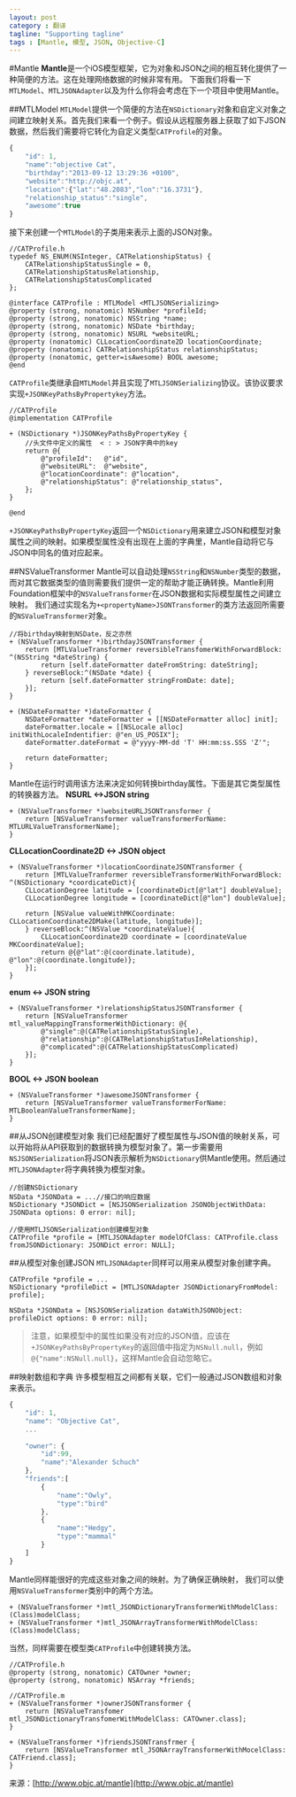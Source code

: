 ```yaml
---
layout: post
category : 翻译
tagline: "Supporting tagline"
tags : [Mantle, 模型, JSON, Objective-C]
---
```

#Mantle
**Mantle**是一个iOS模型框架，它为对象和JSON之间的相互转化提供了一种简便的方法。这在处理网络数据的时候非常有用。
下面我们将看一下`MTLModel`、`MTLJSONAdapter`以及为什么你将会考虑在下一个项目中使用Mantle。

##MTLModel
`MTLModel`提供一个简便的方法在`NSDictionary`对象和自定义对象之间建立映射关系。首先我们来看一个例子。假设从远程服务器上获取了如下JSON数据，然后我们需要将它转化为自定义类型`CATProfile`的对象。

```js
{
	"id": 1,
    "name":"objective Cat",
    "birthday":"2013-09-12 13:29:36 +0100",
    "website":"http://objc.at",
    "location":{"lat":"48.2083","lon":"16.3731"},
    "relationship_status":"single",
    "awesome":true
}
```

接下来创建一个`MTLModel`的子类用来表示上面的JSON对象。

```objc
//CATProfile.h
typedef NS_ENUM(NSInteger, CATRelationshipStatus) {
	CATRelationshipStatusSingle = 0,
    CATRelationshipStatusRelationship,
    CATRelationshipStatusComplicated
};

@interface CATProfile : MTLModel <MTLJSONSerializing>
@property (strong, nonatomic) NSNumber *profileId;
@property (strong, nonatomic) NSString *name;
@property (strong, nonatomic) NSDate *birthday;
@property (strong, nonatomic) NSURL *websiteURL;
@property (nonatomic) CLLocationCoordinate2D locationCoordinate;
@property (nonatomic) CATRelationshipStatus relationshipStatus;
@property (nonatomic, getter=isAwesome) BOOL awesome;
@end
```

`CATProfile`类继承自`MTLModel`并且实现了`MTLJSONSerializing`协议。该协议要求实现`+JSONKeyPathsByPropertykey`方法。

```objc
//CATProfile
@implementation CATProfile

+ (NSDictionary *)JSONKeyPathsByPropertyKey {
	//头文件中定义的属性  < : > JSON字典中的key
	return @{
    	@"profileId": 	@"id",
        @"websiteURL": 	@"website",
        @"locationCoordinate": @"location",
        @"relationshipStatus": @"relationship_status",
    };
}

@end
```

`+JSONKeyPathsByPropertyKey`返回一个`NSDictionary`用来建立JSON和模型对象属性之间的映射。如果模型属性没有出现在上面的字典里，Mantle自动将它与JSON中同名的值对应起来。

##NSValueTransformer
Mantle可以自动处理`NSString`和`NSNumber`类型的数据，而对其它数据类型的值则需要我们提供一定的帮助才能正确转换。Mantle利用Foundation框架中的`NSValueTransformer`在JSON数据和实际模型属性之间建立映射。
我们通过实现名为`+<propertyName>JSONTransformer`的类方法返回所需要的`NSValueTransformer`对象。

```objc
//将birthday映射到NSDate，反之亦然
+ (NSValueTransformer *)birthdayJSONTransformer {
	return [MTLValueTransformer reversibleTransfomerWithForwardBlock: ^(NSString *dateString) {
    	return [self.dateFormatter dateFromString: dateString];
    } reverseBlock:^(NSDate *date) {
    	return [self.dateFormatter stringFromDate: date];
    }];
}

+ (NSDateFormatter *)dateFormatter {
	NSDateFormatter *dateFormatter = [[NSDateFormatter alloc] init];
    dateFormatter.locale = [[NSLocale alloc] initWithLocaleIndentifier: @"en_US_POSIX"];
    dateFormatter.dateFormat = @"yyyy-MM-dd 'T' HH:mm:ss.SSS 'Z'";
    
    return dateFormatter;
}
```

Mantle在运行时调用该方法来决定如何转换birthday属性。下面是其它类型属性的转换器方法。
**NSURL <->JSON string**

```objc
+ (NSValueTransformer *)websiteURLJSONTransformer {
	return [NSValueTransformer valueTransformerForName: MTLURLValueTransformerName];
}
```

**CLLocationCoordinate2D <-> JSON object**

```objc
+ (NSValueTransformer *)locationCoordinateJSONTransformer {
	return [MTLValueTranformer reversibleTransformerWithForwardBlock: ^(NSDictionary *coordicateDict){
    CLLocationDegree latitude = [coordinateDict[@"lat"] doubleValue];
    CLLocationDegree longitude = [coordinateDict[@"lon"] doubleValue];
    
    return [NSValue valueWithMKCoordinate: CLLocationCoordinate2DMake(latitude, longitude)];
    } reverseBlock:^(NSValue *coordinateValue){
    	CLLocationCoordinate2D coordinate = [coordinateValue MKCoordinateValue];
        return @{@"lat":@(coordinate.latitude), @"lon":@(coordinate.longitude)};
    }];
}
```

**enum <-> JSON string**

```objc
+ (NSValueTransformer *)relationshipStatusJSONTransformer {
	return [NSValueTransformer mtl_valueMappingTransformerWithDictionary: @{
    	@"single":@(CATRelationshipStatusSingle),
        @"relationship":@(CATRelationshipStatusInRelationship),
        @"complicated":@(CATRelationshipStatusComplicated)
    }];
}
```

**BOOL <-> JSON boolean**

```objc
+ (NSValueTransformer *)awesomeJSONTransformer {
	return [NSValueTransformer valueTransformerForName: MTLBooleanValueTransformerName];
}
```

##从JSON创建模型对象
我们已经配置好了模型属性与JSON值的映射关系，可以开始将从API获取到的数据转换为模型对象了。第一步需要用`NSJSONSerialization`将JSON表示解析为`NSDictionary`供Mantle使用。然后通过`MTLJSONAdapter`将字典转换为模型对象。

```objc
//创建NSDictionary
NSData *JSONData = ...//接口的响应数据
NSDictionary *JSONDict = [NSJSONSerialization JSONObjectWithData: JSONData options: 0 error: nil];

//使用MTLJSONSerialization创建模型对象
CATProfile *profile = [MTLJSONAdapter modelOfClass: CATProfile.class fromJSONDictionary: JSONDict error: NULL];
```

##从模型对象创建JSON
`MTLJSONAdapter`同样可以用来从模型对象创建字典。

```objc
CATProfile *profile = ...
NSDictionary *profileDict = [MTLJSONAdapter JSONDictionaryFromModel: profile];

NSData *JSONData = [NSJSONSerialization dataWithJSONObject: profileDict options: 0 error: nil];
```

> 注意，如果模型中的属性如果没有对应的JSON值，应该在`+JSONKeyPathsByPropertyKey`的返回值中指定为`NSNull.null`，例如`@{"name":NSNull.null}`，这样Mantle会自动忽略它。

##映射数组和字典
许多模型相互之间都有关联，它们一般通过JSON数组和对象来表示。

```js
{
	"id": 1,
    "name": "Objective Cat",
    ...
    
    "owner": {
    	"id":99,
        "name":"Alexander Schuch"
    },
    "friends":[
    	{
        	"name":"Owly",
            "type":"bird"
        },
        {
        	"name":"Hedgy",
            "type":"mammal"
        }
    ]
}
```

Mantle同样能很好的完成这些对象之间的映射。为了确保正确映射， 我们可以使用`NSValueTransformer`类别中的两个方法。

```objc
+ (NSValueTransformer *)mtl_JSONDictionaryTransformerWithModelClass:(Class)modelClass;
+ (NSValueTransformer *)mtl_JSONArrayTransformerWithModelClass:(Class)modelClass;
```

当然，同样需要在模型类`CATProfile`中创建转换方法。

```objc
//CATProfile.h
@property (strong, nonatomic) CATOwner *owner;
@property (strong, nonatomic) NSArray *friends;

//CATProfile.m
+ (NSValueTransformer *)ownerJSONTransformer {
	return [NSValueTransfomer mtl_JSONDictionaryTransfomerWithModelClass: CATOwner.class];
}

+ (NSValueTransformer *)friendsJSONTransfrmer {
	return [NSValueTransformer mtl_JSONArrayTransformerWithMocelClass: CATFriend.class];
}
```

来源：[http://www.objc.at/mantle](http://www.objc.at/mantle)
